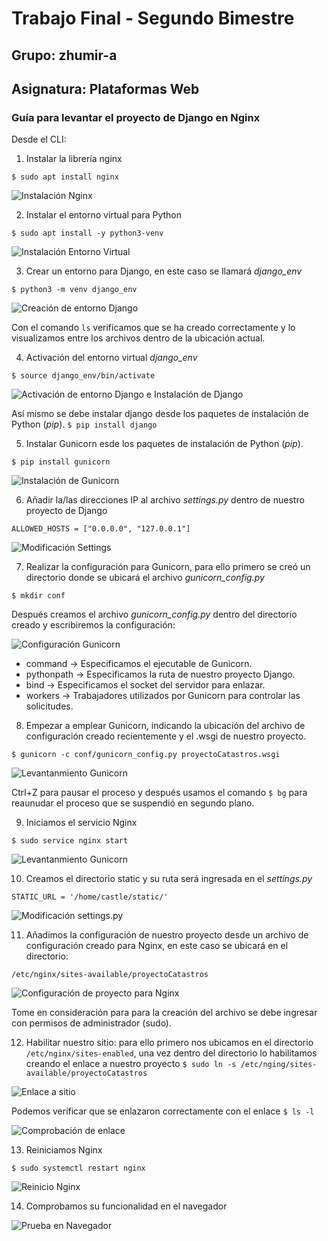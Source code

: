 # Trabajo Final - Segundo Bimestre

## Grupo: zhumir-a
## Asignatura: Plataformas Web

### Guía para levantar el proyecto de Django en Nginx

Desde el CLI:

1. Instalar la librería nginx

`$ sudo apt install nginx`

![Instalación Nginx](../images/paso1_instalarNginx.png)

2. Instalar el entorno virtual para Python

`$ sudo apt install -y python3-venv`

![Instalación Entorno Virtual](../images/paso2_entornoPython.png)

3. Crear un entorno para Django, en este caso se llamará *django_env*

`$ python3 -m venv django_env`

![Creación de entorno Django](../images/paso3_entornoDjango.png)

Con el comando `ls` verificamos que se ha creado correctamente y lo visualizamos entre los archivos dentro de la ubicación actual.

4. Activación del entorno virtual *django_env*

`$ source django_env/bin/activate`

![Activación de entorno Django e Instalación de Django](../images/paso4_ActivacionInstalacion.png)

Así mismo se debe instalar django desde los paquetes de instalación de Python (*pip*). `$ pip install django`

5. Instalar Gunicorn esde los paquetes de instalación de Python (*pip*).

`$ pip install gunicorn`

![Instalación de Gunicorn](../images/paso5_InstalacionGunicorn.png)

6. Añadir la/las direcciones IP al archivo *settings.py* dentro de nuestro proyecto de Django

`ALLOWED_HOSTS = ["0.0.0.0", "127.0.0.1"]`

![Modificación Settings](../images/paso6_modificacionSettings.png)

7. Realizar la configuración para Gunicorn, para ello primero se creó un directorio donde se ubicará el archivo *gunicorn_config.py*

`$ mkdir conf`

Después creamos el archivo *gunicorn_config.py* dentro del directorio creado y escribiremos la configuración:

![Configuración Gunicorn](../images/paso7_configuracionGunicorn.png)

* command -> Especificamos el ejecutable de Gunicorn.
* pythonpath -> Especificamos la ruta de nuestro proyecto Django.
* bind -> Especificamos el socket del servidor para enlazar.
* workers -> Trabajadores utilizados por Gunicorn para controlar las solicitudes.

8. Empezar a emplear Gunicorn, indicando la ubicación del archivo de configuración creado recientemente y el .wsgi de nuestro proyecto.

`$ gunicorn -c conf/gunicorn_config.py proyectoCatastros.wsgi`

![Levantanmiento Gunicorn](../images/paso8_LevantamientoGunicorn.png)

Ctrl+Z para pausar el proceso y después usamos el comando `$ bg` para reaunudar el proceso que se suspendió en segundo plano.

9. Iniciamos el servicio Nginx

`$ sudo service nginx start`

![Levantanmiento Gunicorn](../images/paso9_InicioNginx.png)

10. Creamos el directorio static y su ruta será ingresada en el *settings.py*

`STATIC_URL = '/home/castle/static/'`

![Modificación settings.py](../images/paso10_StaticEnSettings.png)

11. Añadimos la configuración de nuestro proyecto desde un archivo de configuración creado para Nginx, en este caso se ubicará en el directorio:

`/etc/nginx/sites-available/proyectoCatastros`

![Configuración de proyecto para Nginx](../images/paso11_ConfiguracionProyectoNginx.png)

Tome en consideración para para la creación del archivo se debe ingresar con permisos de administrador (sudo).

12. Habilitar nuestro sitio: para ello primero nos ubicamos en el directorio `/etc/nginx/sites-enabled`, una vez dentro del directorio lo habilitamos creando el enlace a nuestro proyecto `$ sudo ln -s /etc/nging/sites-available/proyectoCatastros`

![Enlace a sitio](../images/paso12_EnlaceProyecto.png)

Podemos verificar que se enlazaron correctamente con el enlace `$ ls -l`

![Comprobación de enlace](../images/paso12_comprobacionEnlace.png)

13. Reiniciamos Nginx

`$ sudo systemctl restart nginx`

![Reinicio Nginx](../images/paso13_reinicioNginx.png)

14. Comprobamos su funcionalidad en el navegador

![Prueba en Navegador](../images/pasoFinal_Comprobacion.png.png)
